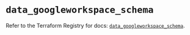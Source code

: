 # `data_googleworkspace_schema`

Refer to the Terraform Registry for docs: [`data_googleworkspace_schema`](https://registry.terraform.io/providers/samuzad/googleworkspace/0.11.0/docs/data-sources/schema).
